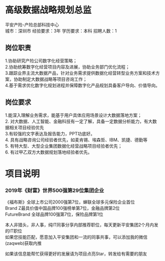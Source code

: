 # 高级数据战略规划总监
平安产险-产险总部科技中心  
城市：深圳市 经验要求：3年 学历要求：本科  招聘人数：1

## 岗位职责
1.协助研究产险公司数字化经营策略；    
2.协助统筹数字化经营项目内容及进展，协助业务部门优化流程；    
3.跟踪业界主流大数据产品，针对业务需求提供数据化经营转型业务方案和技术方案，协助制定大数据战略等项目咨询工作；   
4.基于需求优化数字化规划进程并保障数字化产品规划具备客户导向、价值导向。

## 岗位要求
1.能深入理解业务需求，能基于用户具体应用场景设计大数据落地方案；   
2. 对大数据、人工智能、金融科技有一定了解，具备一定数据分析能力，有大数据相关项目经验优先   
3.有较强的文字表达及报告能力，PPT功底好。   
4. 具有战略咨询公司经验者优先，如麦肯锡、埃森哲、IBM、凯捷、德勤等   
5. 有特大型、大型企业集团数据化经营战略项目经验者优先；   
6. 有过甲乙双方大数据规划落地经验者优先。

# 项目说明

### 2019年《财富》世界500强第29位集团企业
《福布斯》全球上市公司2000强第7位，蝉联全球多元保险企业首位  
Brand Z最具价值中国品牌100强榜单第7位，金融品牌第2位  
FutureBrand 全球品牌100强第7位，保险品牌第1位

本人非猎头，非人事，纯IT同事分享内部推荐职位，每天更新平安集团2个月内发的IT职位  
如果您技能匹配，愿意加入平安集团和一流的同事共事，可以添加我的微信(zaqweb)获取内推 

如果该信息能帮忙获得更好的发展请为项目点亮Star，转发给有需要的朋友




